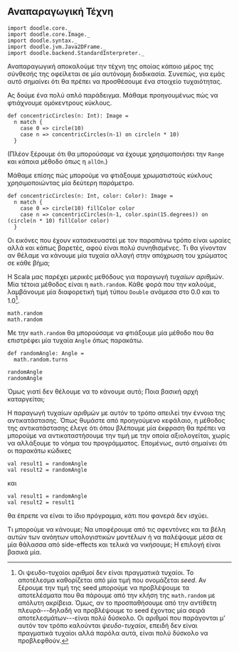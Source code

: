 ## Αναπαραγωγική Τέχνη

```tut:invisible
import doodle.core._
import doodle.core.Image._
import doodle.syntax._
import doodle.jvm.Java2DFrame._
import doodle.backend.StandardInterpreter._
```

Αναπαραγωγική αποκαλούμε την τέχνη της οποίας κάποιο μέρος της σύνθεσής της οφείλεται σε μία αυτόνομη διαδικασία. Συνεπώς, για εμάς αυτό σημαίνει ότι θα πρέπει να προσθέσουμε ένα στοιχείο τυχαιότητας.

Ας δούμε ένα πολύ απλό παράδειγμα. Μάθαμε προηγουμένως πώς να φτιάχνουμε ομόκεντρους κύκλους.

```tut:silent:book
def concentricCircles(n: Int): Image =
  n match {
    case 0 => circle(10)
    case n => concentricCircles(n-1) on circle(n * 10) 
  }
```

(Πλέον ξέρουμε ότι θα μπορούσαμε να έχουμε χρησιμοποιήσει την `Range` και κάποια μέθοδο όπως η `allOn`.)

Μάθαμε επίσης πώς μπορούμε να φτιάξουμε χρωματιστούς κύκλους χρησιμοποιώντας μία δεύτερη παράμετρο.

```tut:silent:book
def concentricCircles(n: Int, color: Color): Image =
  n match {
    case 0 => circle(10) fillColor color
    case n => concentricCircles(n-1, color.spin(15.degrees)) on (circle(n * 10) fillColor color) 
  }
```

Οι εικόνες που έχουν κατασκευαστεί με τον παραπάνω τρόπο είναι ωραίες αλλά και κάπως βαρετές, αφού είναι πολύ συνηθισμένες. Τι θα γίνονταν αν θέλαμε να κάνουμε μία τυχαία αλλαγή στην απόχρωση του χρώματος σε κάθε βήμα;

Η Scala μας παρέχει μερικές μεθόδους για παραγωγή *τυχαίων αριθμών*. Μία τέτοια μέθοδος είναι η `math.random`. Κάθε φορά που την καλούμε, λαμβάνουμε μία διαφορετική τιμή τύπου `Double` ανάμεσα στο 0.0 και το 1.0[^ψευδο-τυχαίοι].

[^ψευδο-τυχαίοι]: Οι ψευδο-τυχαίοι αριθμοί δεν είναι πραγματικά τυχαίοι. Το αποτέλεσμα καθορίζεται από μία τιμή που ονομάζεται *seed*. Αν ξέρουμε την τιμή της seed μπορούμε να προβλέψουμε τα αποτελέσματα που θα πάρουμε από την κλήση της `math.random` με απόλυτη ακρίβεια. Όμως, αν το προσπαθήσουμε από την αντίθετη πλευρά---δηλαδή να προβλέψουμε το seed έχοντας μία σειρά αποτελεσμάτων---είναι πολύ δύσκολο. Οι αριθμοί που παράγονται μ' αυτόν τον τρόπο καλούνται *ψευδο-τυχαίοι*, επειδή δεν είναι πραγματικά τυχαίοι αλλά παρόλα αυτά, είναι πολύ δύσκολο να προβλεφθούν.

```tut:book
math.random
math.random
```

Με την `math.random` θα μπορούσαμε να φτιάξουμε μία μέθοδο που θα επιστρέφει μία τυχαία `Angle` όπως παρακάτω.

```tut:book
def randomAngle: Angle = 
  math.random.turns
  
randomAngle
randomAngle
```

Όμως γιατί δεν θέλουμε να το κάνουμε αυτό; Ποια βασική αρχή καταργείται;

<div class="solution">
Η παραγωγή τυχαίων αριθμών με αυτόν το τρόπο απειλεί την έννοια της αντικατάστασης. Όπως θυμάστε από προηγούμενο κεφάλαιο, η μέθοδος της αντικατάστασης έλεγε ότι όπου βλέπουμε μία έκφραση θα πρέπει να μπορούμε να αντικαταστήσουμε την τιμή με την οποία αξιολογείται, χωρίς να αλλάξουμε το νόημα του προγράμματος. Επομένως, αυτό σημαίνει ότι οι παρακάτω κώδικες

```tut:book
val result1 = randomAngle
val result2 = randomAngle
```

και

```tut:book
val result1 = randomAngle
val result2 = result1
```

θα έπρεπε να είναι το ίδιο πρόγραμμα, κάτι που φανερά δεν ισχύει.
</div>

Τι μπορούμε να κάνουμε; Να υποφέρουμε από τις σφεντόνες και τα βέλη αυτών των ανόητων υπολογιστικών μοντέλων ή να παλέψουμε μέσα σε μία θάλασσα από side-effects και τελικά να νικήσουμε; Η επιλογή είναι βασικά μία.
